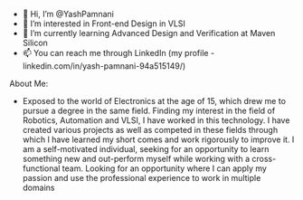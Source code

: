 - 👋 Hi, I’m @YashPamnani
- 👀 I’m interested in Front-end Design in VLSI
- 🌱 I’m currently learning Advanced Design and Verification at Maven Silicon
- 📫 You can reach me through LinkedIn (my profile - linkedin.com/in/yash-pamnani-94a515149/)

About Me:
- Exposed to the world of Electronics at the age of 15, which drew me to pursue a degree in the same field. Finding my interest in the field of Robotics, Automation and VLSI, I have worked in this technology. I have created various projects as well as competed in these fields through which I have learned my short comes and work rigorously to improve it.
I am a self-motivated individual, seeking for an opportunity to learn something new and out-perform myself while working with a cross-functional team. Looking for an opportunity where I can apply my passion and use the professional experience to work in multiple domains

<!---
YashPamnani/YashPamnani is a ✨ Verilog learning ✨ repository where you can view many projects related to Design of Digital Circuits using Verilog Programming.
In this repository you will find RTL code, Testbench, Schematic output (from Quartus Prime), Terminal output and Simulation (from ModelSim)
You can click the Preview link to take a look at your changes.
--->
